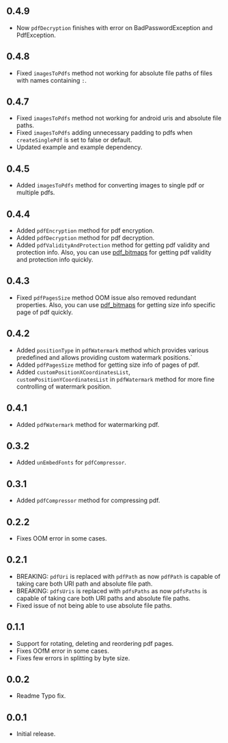 ## 0.4.9

* Now `pdfDecryption` finishes with error on BadPasswordException and PdfException.

## 0.4.8

* Fixed `imagesToPdfs` method not working for absolute file paths of files with names containing `:`.

## 0.4.7

* Fixed `imagesToPdfs` method not working for android uris and absolute file paths.
* Fixed `imagesToPdfs` adding unnecessary padding to pdfs when `createSinglePdf` is set to false or default.
* Updated example and example dependency.

## 0.4.5

* Added `imagesToPdfs` method for converting images to single pdf or multiple pdfs.

## 0.4.4

* Added `pdfEncryption` method for pdf encryption.
* Added `pdfDecryption` method for pdf decryption.
* Added `pdfValidityAndProtection` method for getting pdf validity and protection info. Also, you can use [pdf_bitmaps](https://pub.dev/packages/pdf_bitmaps) for getting pdf validity and protection info quickly.

## 0.4.3

* Fixed `pdfPagesSize` method OOM issue also removed redundant properties. Also, you can use [pdf_bitmaps](https://pub.dev/packages/pdf_bitmaps) for getting size info specific page of pdf quickly.

## 0.4.2

* Added `positionType` in `pdfWatermark` method which provides various predefined and allows providing custom watermark positions.`
* Added `pdfPagesSize` method for getting size info of pages of pdf.
* Added `customPositionXCoordinatesList`, `customPositionYCoordinatesList` in `pdfWatermark` method for more fine controlling of watermark position.

## 0.4.1

* Added `pdfWatermark` method for watermarking pdf.

## 0.3.2

* Added `unEmbedFonts` for `pdfCompressor`.

## 0.3.1

* Added `pdfCompressor` method for compressing pdf.
 
## 0.2.2

* Fixes OOM error in some cases.

## 0.2.1

* BREAKING: `pdfUri` is replaced with `pdfPath` as now `pdfPath` is capable of taking care both URI path and absolute file path.
* BREAKING: `pdfsUris` is replaced with `pdfsPaths` as now `pdfsPaths` is capable of taking care both URI paths and absolute file paths.
* Fixed issue of not being able to use absolute file paths.

## 0.1.1

* Support for rotating, deleting and reordering pdf pages.
* Fixes OOfM error in some cases.
* Fixes few errors in splitting by byte size.

## 0.0.2

* Readme Typo fix.

## 0.0.1

* Initial release.
